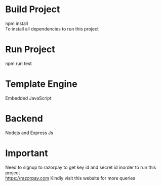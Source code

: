 # Build Project
npm install </br>
To install all dependencies to run this project

# Run Project
npm run test

# Template Engine
Embedded JavaScript

# Backend 
Nodejs and Express Js

# Important
Need to signup to razorpay to get key id and secret id inorder to run this project\
 https://razorpay.com
 Kindly visit this website for more queries
 
